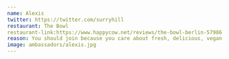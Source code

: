 ```yaml
---
name: Alexis
twitter: https://twitter.com/surryhill
restaurant: The Bowl
restaurant-link:https://www.happycow.net/reviews/the-bowl-berlin-57986
reason: You should join because you care about fresh, delicious, vegan food 🌱
image: ambassadors/alexis.jpg
---
```


